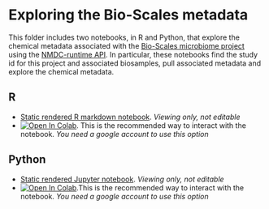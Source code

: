# Exploring the Bio-Scales metadata 

This folder includes two notebooks, in R and Python, that explore the chemical metadata associated with the [Bio-Scales microbiome project](https://data.microbiomedata.org/details/study/nmdc:sty-11-r2h77870)  using the [NMDC-runtime API](https://api.microbiomedata.org/docs#/metadata/list_from_collection_nmdcschema__collection_name__get).  In particular, these notebooks find the study id for this project and associated biosamples, pull associated metadata and explore the chemical metadata.
 
## R
- [Static rendered R markdown notebook](link_TBD). _Viewing only, not editable_
- [![Open In Colab](https://colab.research.google.com/assets/colab-badge.svg)](link_TBD). This is the recommended way to interact with the notebook.  _You need a google account to use this option_

## Python
- [Static rendered Jupyter notebook](link_TBD). _Viewing only, not editable_
- [![Open In Colab](https://colab.research.google.com/assets/colab-badge.svg)](link_TBD).This is the recommended way to interact with the notebook. _You need a google account to use this option_